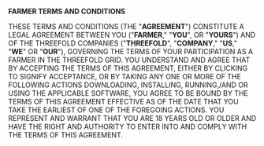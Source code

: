 **FARMER TERMS AND CONDITIONS**

THESE TERMS AND CONDITIONS (THE "**AGREEMENT**") CONSTITUTE A LEGAL AGREEMENT BETWEEN YOU ("**FARMER**," "**YOU**", OR "**YOURS**") AND OF THE THREEFOLD COMPANIES  ("**THREEFOLD**", "**COMPANY**," "**US**," "**WE**" OR "**OUR**"), GOVERNING THE TERMS OF YOUR PARTICIPATION AS A FARMER IN THE THREEFOLD GRID. YOU UNDERSTAND AND AGREE THAT BY ACCEPTING THE TERMS OF THIS AGREEMENT, EITHER BY CLICKING TO SIGNIFY ACCEPTANCE, OR BY TAKING ANY ONE OR MORE OF THE FOLLOWING ACTIONS DOWNLOADING, INSTALLING, RUNNING,/AND OR USING THE APPLICABLE SOFTWARE, YOU AGREE TO BE BOUND BY THE TERMS OF THIS AGREEMENT EFFECTIVE AS OF THE DATE THAT YOU TAKE THE EARLIEST OF ONE OF THE FOREGOING ACTIONS. YOU REPRESENT AND WARRANT THAT YOU ARE 18 YEARS OLD OR OLDER AND HAVE THE RIGHT AND AUTHORITY TO ENTER INTO AND COMPLY WITH THE TERMS OF THIS AGREEMENT.

